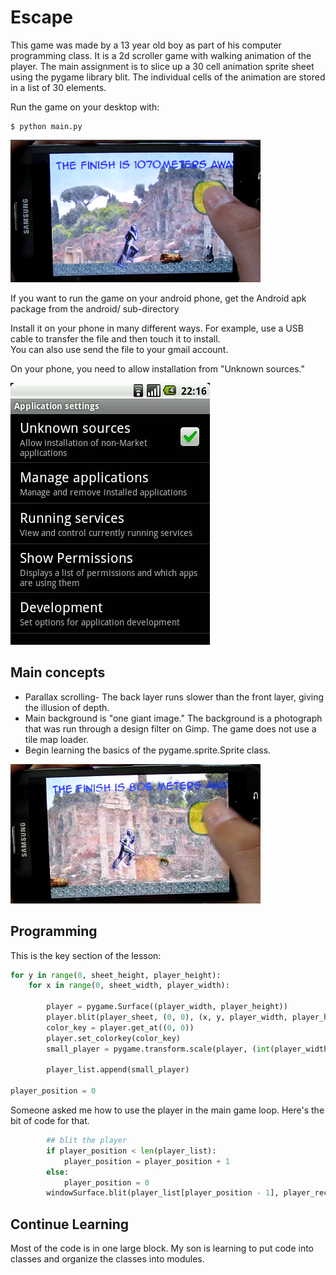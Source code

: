 Escape
======
This game was made by a 13 year old boy as part of his
computer programming class.  It is a 2d scroller game with walking 
animation of the player.  The main assignment is to slice up
a 30 cell animation sprite sheet using the pygame library blit.
The individual cells of the animation are stored in a list of 30
elements.

Run the game on your desktop with:

    $ python main.py

![alt text](screenshots/escape_start.png "Escape running on Android")

If you want to run the game on your android phone, get the Android apk package from the android/ sub-directory

Install it on your phone in many different ways.  For example, use a USB cable to transfer the file and then touch it to install.  
You can also use send the file to your gmail account.

On your phone, you need to allow installation from "Unknown sources."

![alt text](screenshots/unknown_sources.png "enable install from unknown sources")

Main concepts
-------------

* Parallax scrolling- The back layer runs slower than the front layer, giving the illusion of depth.
* Main background is "one giant image."  The background is a photograph
that was run through a design filter on Gimp.  The game does not use a 
tile map loader. 
* Begin learning the basics of the pygame.sprite.Sprite class.

![alt text](screenshots/escape_jump.png "Player jumping")

Programming
-----------

This is the key section of the lesson:

```python
for y in range(0, sheet_height, player_height):
    for x in range(0, sheet_width, player_width):
    
        player = pygame.Surface((player_width, player_height))
        player.blit(player_sheet, (0, 0), (x, y, player_width, player_height))
        color_key = player.get_at((0, 0))
        player.set_colorkey(color_key)
        small_player = pygame.transform.scale(player, (int(player_width / 2.5), int(player_height / 2.5)))
        
        player_list.append(small_player)

player_position = 0
```

Someone asked me how to use the player in the main game loop.  Here's the bit of code for that.

```python
        ## blit the player
        if player_position < len(player_list):
            player_position = player_position + 1
        else:
            player_position = 0
        windowSurface.blit(player_list[player_position - 1], player_rect)
```

Continue Learning
-----------------
Most of the code is in one large block.  My son is learning to put
code into classes and organize the classes into modules.
